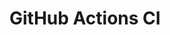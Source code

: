 # GitHub Actions CI











































































































































































































































































































































































































































































































































































































































































































































































































































































































































































































































































































































































































































































































































































































